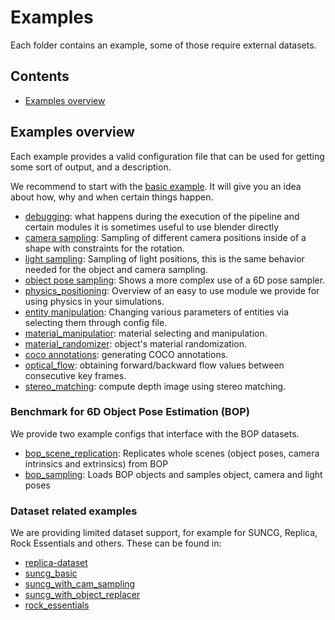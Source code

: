 # Examples

Each folder contains an example, some of those require external datasets.

## Contents

* [Examples overview](#examples-overview)

## Examples overview

Each example provides a valid configuration file that can be used for getting some sort of output, and a description.

We recommend to start with the [basic example](basic).
It will give you an idea about how, why and when certain things happen.

* [debugging](debugging): what happens during the execution of the pipeline and certain modules it is sometimes useful to use blender directly
* [camera sampling](camera_sampling): Sampling of different camera positions inside of a shape with constraints for the rotation.
* [light sampling](light_sampling): Sampling of light positions, this is the same behavior needed for the object and camera sampling.
* [object pose sampling](object_pose_sampling): Shows a more complex use of a 6D pose sampler.
* [physics_positioning](physics_positioning): Overview of an easy to use module we provide for using physics in your simulations.
* [entity manipulation](entity_manipulation): Changing various parameters of entities via selecting them through config file.
* [material_manipulatior](material_manipulator): material selecting and manipulation.
* [material_randomizer](): object's material randomization.
* [coco annotations](coco_annotations): generating COCO annotations.
* [optical_flow](optical_flow): obtaining forward/backward flow values between consecutive key frames.
* [stereo_matching](stereo_matching): compute depth image using stereo matching.

### Benchmark for 6D Object Pose Estimation (BOP)
We provide two example configs that interface with the BOP datasets.

* [bop_scene_replication](bop_scene_replication): Replicates whole scenes (object poses, camera intrinsics and extrinsics) from BOP
* [bop_sampling](bop_sampling): Loads BOP objects and samples object, camera and light poses

### Dataset related examples

We are providing limited dataset support, for example for SUNCG, Replica, Rock Essentials and others.
These can be found in:
* [replica-dataset](replica-dataset)
* [suncg_basic](suncg_basic)
* [suncg_with_cam_sampling](suncg_with_cam_sampling)
* [suncg_with_object_replacer](suncg_with_object_replacer)
* [rock_essentials](rock_essentials)


